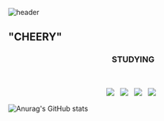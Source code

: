 ![header](https://capsule-render.vercel.app/api?type=shark&color=auto&height=300&section=header&text=EDEN%20TOWN&fontSize=90)
<h2>"CHEERY"</h2>
<h3 align="center"><b>STUDYING</b></h3>
</br>
<p align="center">
<img src="https://img.shields.io/badge/c++-00599C?style=flat-square&logo=c%2B%2B&logoColor=white"/></a> &nbsp 
<img src="https://img.shields.io/badge/HTML5-E34F26?style=flat-square&logo=HTML5&logoColor=white"/></a> &nbsp
<img src="https://img.shields.io/badge/CSS3-1572B6?style=flat-square&logo=CSS3&logoColor=white"/></a> &nbsp
<img src="https://img.shields.io/badge/JAVA-007396?style=flat-square&logo=java&logoColor=white"/></a> &nbsp


![Anurag's GitHub stats](https://github-readme-stats.vercel.app/api?username=deEdenKim&theme=default&show_icons=true)

